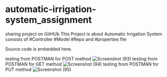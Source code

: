 # automatic-irrigation-system_assignment
sharing project on GitHUb
 This Project is about Automatic Irrigation System consists of
 #Controller
 #Model
 #Repo and
 #properties file
 
 Source code is embedded here.
 
 testing from POSTMAN for POST  method
![Screenshot (93)](https://user-images.githubusercontent.com/47526191/208489594-95c90b3e-247c-49c7-8300-a4c235acc033.png)
 testing from POSTMAN for GET method
![Screenshot (94)](https://user-images.githubusercontent.com/47526191/208489803-c3d7609e-a174-448e-8b2c-43f328177c43.png)
testing from POSTMAN for PUT method 
![Screenshot (95)](https://user-images.githubusercontent.com/47526191/208490775-3de88a57-a04b-413d-8c00-5070a2a0cd91.png)






